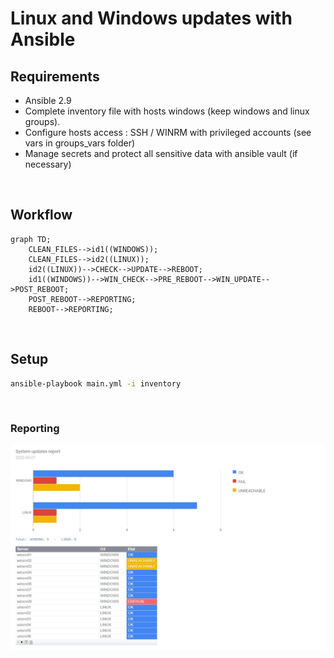 # Linux and Windows updates with Ansible

## Requirements
- Ansible 2.9
- Complete inventory file with hosts windows (keep windows and linux groups).
- Configure hosts access : SSH / WINRM with privileged accounts (see vars in groups_vars folder)
- Manage secrets and protect all sensitive data with ansible vault (if necessary)

&nbsp;

## Workflow
```mermaid
graph TD;
    CLEAN_FILES-->id1((WINDOWS));
    CLEAN_FILES-->id2((LINUX));
    id2((LINUX))-->CHECK-->UPDATE-->REBOOT;
    id1((WINDOWS))-->WIN_CHECK-->PRE_REBOOT-->WIN_UPDATE-->POST_REBOOT;
    POST_REBOOT-->REPORTING;
    REBOOT-->REPORTING;
```

&nbsp;
  
## Setup
```bash
ansible-playbook main.yml -i inventory
```

&nbsp;
  
### Reporting

  ![alt text](https://github.com/kenybapin/ansible-sys-updates/blob/main/misc/report.jpg?raw=true)
